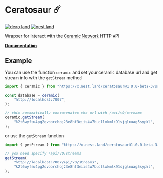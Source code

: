 # Ceratosaur ☄️

[![deno land](http://img.shields.io/badge/available%20on-deno.land/x-black.svg?logo=deno&labelColor=black)](https://deno.land/x/ceratosaur) [![nest.land](https://nest.land/badge-block.svg)](https://nest.land/package/ceratosaur)

Wrapper for interact with the [Ceramic Network](https://ceramic.network) HTTP
API

[**Documentation**](https://doc.deno.land/https://x.nest.land/ceratosaur@1.0.0-beta-3/src/mod.ts/)

## Example

You can use the function `ceramic` and set your ceramic database url and get
stream info with the `getStream` method

```ts
import { ceramic } from "https://x.nest.land/ceratosaur@1.0.0-beta-3/src/mod.ts";

const database = ceramic(
	"http://localhost:7007",
);

// this automatically concatenates the url with /api/v0/streams
ceramic.getStream(
	"k2t6wyfsu4pg2qvoorchoj23e8hf3eiis4w7bucllxkmlk91sjgluuag5syphl",
);
```

or use the `getStream` function

```ts
import { getStream } from "https://x.nest.land/ceratosaur@1.0.0-beta-3/src/mod.ts";

// you need specify /api/v0/streams
getStream(
	"http://localhost:7007/api/v0/streams",
	"k2t6wyfsu4pg2qvoorchoj23e8hf3eiis4w7bucllxkmlk91sjgluuag5syphl",
);
```
